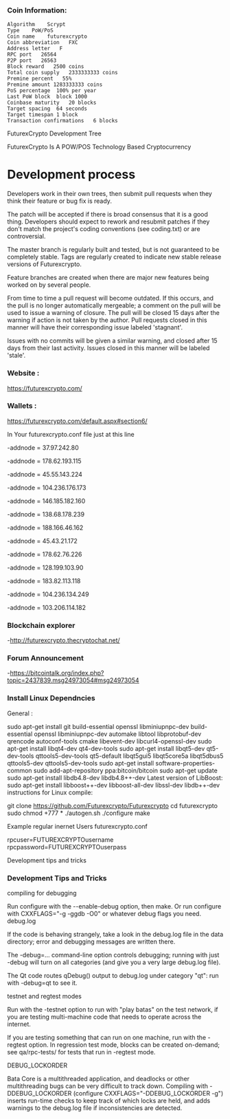 

### Coin Information:

    Algorithm    Scrypt
    Type    PoW/PoS
    Coin name    futurexcrypto
    Coin abbreviation   FXC
    Address letter   F
    RPC port   26564
    P2P port   26563
    Block reward   2500 coins
    Total coin supply   2333333333 coins
    Premine percent   55%
    Premine amount 1283333333 coins
    PoS percentage	100% per year
    Last PoW block	block 1000
    Coinbase maturity	20 blocks
    Target spacing	64 seconds
    Target timespan	1 block
    Transaction confirmations	6 blocks
    
    
FuturexCrypto Development Tree

FuturexCrypto Is A POW/POS Technology Based Cryptocurrency

Development process
=====================================

Developers work in their own trees, then submit pull requests when they 
think their feature or bug fix is ready.

The patch will be accepted if there is broad consensus that it is a 
good thing. Developers should expect to rework and resubmit patches
if they don't match the project's coding conventions (see coding.txt)
 or are controversial.
 
The master branch is regularly built and tested, but is not guaranteed to be 
completely stable. Tags are regularly created to indicate 
new stable release versions of Futurexcrypto.

Feature branches are created when there are major new features being 
worked on by several people.

From time to time a pull request will become outdated. If this occurs, and
the pull is no longer automatically mergeable; a comment on the pull will
be used to issue a warning of closure. The pull will be closed 15 days 
after the warning if action is not taken by the author. Pull requests closed
in this manner will have their corresponding issue labeled 'stagnant'.

Issues with no commits will be given a similar warning, and closed after 
15 days from their last activity. Issues closed in this manner will be 
labeled 'stale'.



### Website :

https://futurexcrypto.com/


### Wallets :

https://futurexcrypto.com/default.aspx#section6/


In Your futurexcrypto.conf file just at this line

-addnode = 37.97.242.80


-addnode = 178.62.193.115


-addnode = 45.55.143.224


-addnode = 104.236.176.173


-addnode = 146.185.182.160


-addnode = 138.68.178.239


-addnode = 188.166.46.162


-addnode = 45.43.21.172


-addnode = 178.62.76.226


-addnode = 128.199.103.90


-addnode = 183.82.113.118


-addnode = 104.236.134.249


-addnode = 103.206.114.182



### Blockchain explorer
-http://futurexcrypto.thecryptochat.net/

### Forum Announcement
-https://bitcointalk.org/index.php?topic=2437839.msg24973054#msg24973054


### Install Linux Dependncies

General :

sudo apt-get install git build-essential openssl libminiupnpc-dev build-essential openssl libminiupnpc-dev automake libtool libprotobuf-dev qrencode autoconf-tools cmake libevent-dev libcurl4-openssl-dev 
sudo apt-get install libqt4-dev qt4-dev-tools
sudo apt-get install libqt5-dev qt5-dev-tools qttools5-dev-tools qt5-default libqt5gui5 libqt5core5a libqt5dbus5 qttools5-dev qttools5-dev-tools 
sudo apt-get install software-properties-common 
sudo add-apt-repository ppa:bitcoin/bitcoin 
sudo apt-get update 
sudo apt-get install libdb4.8-dev libdb4.8++-dev 
Latest version of LibBoost: 
sudo apt-get install libboost++-dev libboost-all-dev libssl-dev libdb++-dev
instructions for Linux compile:

git clone https://github.com/Futurexcrypto/Futurexcrypto
cd futurexcrypto
sudo chmod +777 *
./autogen.sh
./configure
make




Example regular inernet Users futurexcrypto.conf

rpcuser=FUTUREXCRYPTOusername 
rpcpassword=FUTUREXCRYPTOuserpass

Development tips and tricks
### Development Tips and Tricks

compiling for debugging

Run configure with the --enable-debug option, then make. Or run configure with CXXFLAGS="-g -ggdb -O0" or whatever debug flags you need. debug.log

If the code is behaving strangely, take a look in the debug.log file in the data directory; error and debugging messages are written there.

The -debug=... command-line option controls debugging; running with just -debug will turn on all categories (and give you a very large debug.log file).

The Qt code routes qDebug() output to debug.log under category "qt": run with -debug=qt to see it.

testnet and regtest modes

Run with the -testnet option to run with "play batas" on the test network, if you are testing multi-machine code that needs to operate across the internet.

If you are testing something that can run on one machine, run with the -regtest option. In regression test mode, blocks can be created on-demand; see qa/rpc-tests/ for tests that run in -regtest mode.

DEBUG_LOCKORDER

Bata Core is a multithreaded application, and deadlocks or other multithreading bugs can be very difficult to track down. Compiling with -DDEBUG_LOCKORDER (configure CXXFLAGS="-DDEBUG_LOCKORDER -g") inserts run-time checks to keep track of which locks are held, and adds warnings to the debug.log file if inconsistencies are detected.




